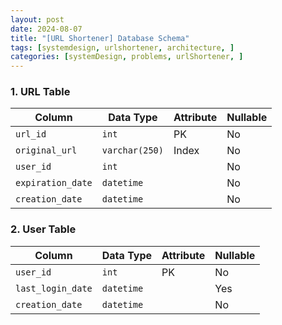 ```yaml
---
layout: post
date: 2024-08-07
title: "[URL Shortener] Database Schema"
tags: [systemdesign, urlshortener, architecture, ]
categories: [systemDesign, problems, urlShortener, ]
---
```



### 1. URL Table


| Column            | Data Type      | Attribute | Nullable |
| ----------------- | -------------- | --------- | -------- |
| `url_id`          | `int`          | PK        | No       |
| `original_url`    | `varchar(250)` | Index     | No       |
| `user_id`         | `int`          |           | No       |
| `expiration_date` | `datetime`     |           | No       |
| `creation_date`   | `datetime`     |           | No       |

### 2. User Table


| Column            | Data Type  | Attribute | Nullable |
| ----------------- | ---------- | --------- | -------- |
| `user_id`         | `int`      | PK        | No       |
| `last_login_date` | `datetime` |           | Yes      |
| `creation_date`   | `datetime` |           | No       |

